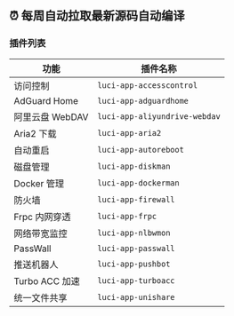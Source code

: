 ## ⏰ 每周自动拉取最新源码自动编译

### 插件列表

| 功能             | 插件名称                       |
| ---------------- | ------------------------------ |
| 访问控制         | `luci-app-accesscontrol`      |
| AdGuard Home       | `luci-app-adguardhome`       |
| 阿里云盘 WebDAV   | `luci-app-aliyundrive-webdav`  |
| Aria2 下载       | `luci-app-aria2`              |
| 自动重启         | `luci-app-autoreboot`         |
| 磁盘管理         | `luci-app-diskman`            |
| Docker 管理       | `luci-app-dockerman`          |
| 防火墙           | `luci-app-firewall`           |
| Frpc 内网穿透     | `luci-app-frpc`              |
| 网络带宽监控     | `luci-app-nlbwmon`            |
| PassWall          | `luci-app-passwall`           |
| 推送机器人         | `luci-app-pushbot`            |
| Turbo ACC 加速     | `luci-app-turboacc`           |
| 统一文件共享          | `luci-app-unishare`            |
